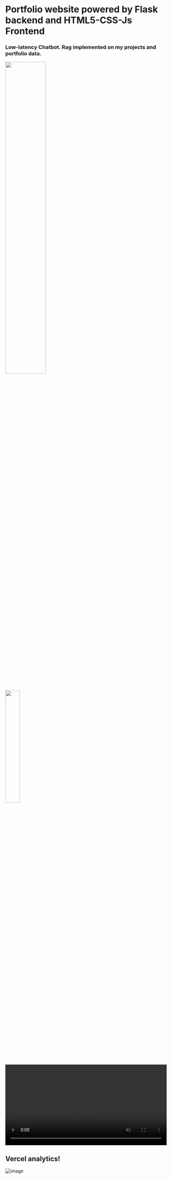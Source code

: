 # Portfolio website powered by Flask backend and HTML5-CSS-Js Frontend

### Low-latency Chatbot. Rag implemented on my projects and portfolio data.

<img src="https://github.com/user-attachments/assets/51d2f65c-f5ec-4b0a-87fd-39aa609fd053" width="50%">

<img src="https://github.com/user-attachments/assets/2b88330f-a160-4510-927a-d2b260b36a1d" width="30%"> <video src="https://github.com/user-attachments/assets/a51e45f5-8c7a-4207-9743-04a986ff26cb" autoplay controls width=100%>

## Vercel analytics!
![image](https://github.com/user-attachments/assets/792c0a0f-0fc4-4293-9d20-0c51b1f16eae)


